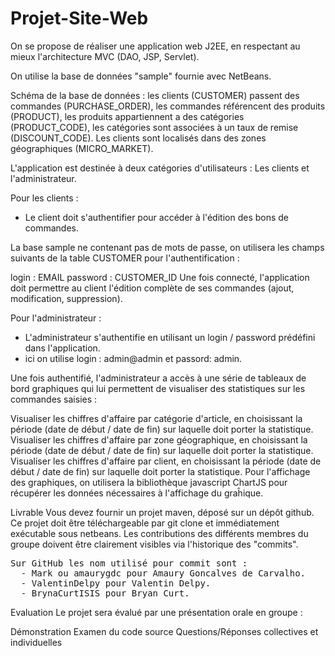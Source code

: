 # Projet-Site-Web
On se propose de réaliser une application web J2EE, en respectant au mieux l'architecture MVC (DAO, JSP, Servlet).

On utilise la base de données "sample" fournie avec NetBeans.

Schéma de la base de données : les clients (CUSTOMER) passent des commandes (PURCHASE_ORDER), les commandes référencent des produits (PRODUCT), les produits appartiennent a des catégories (PRODUCT_CODE), les catégories sont associées à un taux de remise (DISCOUNT_CODE). Les clients sont localisés dans des zones géographiques (MICRO_MARKET).

L'application est destinée à deux catégories d'utilisateurs : Les clients et l'administrateur.

Pour les clients :

- Le client doit s'authentifier pour accéder à l'édition des bons de commandes.

La base sample ne contenant pas de mots de passe, on utilisera les champs suivants de la table CUSTOMER pour l'authentification :

login : EMAIL
password : CUSTOMER_ID
Une fois connecté, l'application doit permettre au client l'édition complète de ses commandes (ajout, modification, suppression).

Pour l'administrateur :

- L'administrateur s'authentifie en utilisant un login / password prédéfini dans l'application.
- ici on utilise login : admin@admin et passord: admin.

Une fois authentifié, l'administrateur a accès à une série de tableaux de bord graphiques qui lui permettent de visualiser des statistiques sur les commandes saisies :

Visualiser les chiffres d'affaire par catégorie d'article, en choisissant la période (date de début / date de fin) sur laquelle doit porter la statistique.
Visualiser les chiffres d'affaire par zone géographique, en choisissant la période (date de début / date de fin) sur laquelle doit porter la statistique.
Visualiser les chiffres d'affaire par client, en choisissant la période (date de début / date de fin) sur laquelle doit porter la statistique.
Pour l'affichage des graphiques, on utilisera la bibliothèque javascript ChartJS pour récupérer les données nécessaires à l'affichage du graĥique.

Livrable
Vous devez fournir un projet maven, déposé sur un dépôt github. Ce projet doit être téléchargeable par git clone et immédiatement exécutable sous netbeans. Les contributions des différents membres du groupe doivent être clairement visibles via l'historique des "commits".
<pre>Sur GitHub les nom utilisé pour commit sont :
  - Mark ou amaurygdc pour Amaury Goncalves de Carvalho.
  - ValentinDelpy pour Valentin Delpy.
  - BrynaCurtISIS pour Bryan Curt.</pre>


Evaluation
Le projet sera évalué par une présentation orale en groupe :

Démonstration
Examen du code source
Questions/Réponses collectives et individuelles

